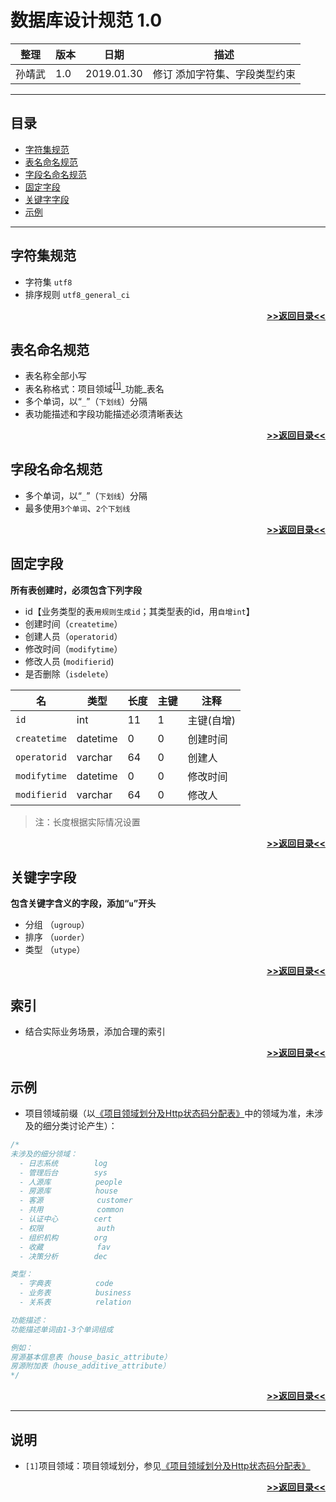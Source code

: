 # 数据库设计规范 1.0
| 整理 | 版本 | 日期 | 描述
| - | - | - | - |
| 孙靖武 | 1.0 | 2019.01.30 | 修订 添加字符集、字段类型约束 |
---

## 目录
- [字符集规范](#字符集规范)
- [表名命名规范](#表名命名规范)
- [字段名命名规范](#字段名命名规范)
- [固定字段](#固定字段)
- [关键字字段](#关键字字段)
- [示例](#示例)

---

## 字符集规范
- 字符集 `utf8`
- 排序规则 `utf8_general_ci`

[**<p align="right">>>返回目录<<</p>**](#目录)

## 表名命名规范
- 表名称全部小写
- 表名称格式：项目领域<sup>[[1]](#说明)</sup>_功能_表名
- 多个单词，以“`_`”（`下划线`）分隔
- 表功能描述和字段功能描述必须清晰表达

[**<p align="right">>>返回目录<<</p>**](#目录)

## 字段名命名规范
- 多个单词，以“`_`”（`下划线`）分隔
- 最多使用`3个单词`、`2个下划线`

[**<p align="right">>>返回目录<<</p>**](#目录)

## 固定字段
**所有表创建时，必须包含下列字段**

- id【业务类型的表`用规则生成id`；其类型表的id，用`自增int`】
- 创建时间（`createtime`）
- 创建人员（`operatorid`）
- 修改时间（`modifytime`）
- 修改人员 (`modifierid`)
- 是否删除（`isdelete`）

| 名 | 类型 | 长度 | 主键 | 注释
| - | - | - | - | - |
| `id` | int | 11 | 1 | 主键(自增)
| `createtime` | datetime | 0 | 0 | 创建时间 
| `operatorid` | varchar | 64 | 0 | 创建人 
| `modifytime` | datetime | 0 | 0 | 修改时间
| `modifierid` | varchar | 64 | 0 | 修改人
> 注：长度根据实际情况设置  


[**<p align="right">>>返回目录<<</p>**](#目录)

## 关键字字段
**包含关键字含义的字段，添加“`u`”开头**

- 分组  （`ugroup`）
- 排序  （`uorder`）
- 类型  （`utype`）

[**<p align="right">>>返回目录<<</p>**](#目录)

## 索引
- 结合实际业务场景，添加合理的索引

[**<p align="right">>>返回目录<<</p>**](#目录)

## 示例

- 项目领域前缀（以[《项目领域划分及Http状态码分配表》](http://git.allhome.com.cn/NetWorksDatas/Public/standard/blob/master/%E9%A1%B9%E7%9B%AE%E9%A2%86%E5%9F%9F%E5%88%92%E5%88%86%E5%8F%8AHttp%E7%8A%B6%E6%80%81%E7%A0%81%E5%88%86%E9%85%8D%E8%A1%A8%201.0.md)中的领域为准，未涉及的细分类讨论产生）：

```java
/*
未涉及的细分领域：
  - 日志系统        log
  - 管理后台        sys
  - 人源库          people
  - 房源库          house
  - 客源            customer
  - 共用            common
  - 认证中心        cert
  - 权限            auth  
  - 组织机构        org
  - 收藏            fav
  - 决策分析        dec

类型：
  - 字典表          code
  - 业务表          business
  - 关系表          relation

功能描述：
功能描述单词由1-3个单词组成

例如：
房源基本信息表（house_basic_attribute）
房源附加表（house_additive_attribute）
*/
```

[**<p align="right">>>返回目录<<</p>**](#目录)

---

## 说明
- `[1]`项目领域：项目领域划分，参见[《项目领域划分及Http状态码分配表》](http://git.allhome.com.cn/NetWorksDatas/Public/standard/blob/master/%E9%A1%B9%E7%9B%AE%E9%A2%86%E5%9F%9F%E5%88%92%E5%88%86%E5%8F%8AHttp%E7%8A%B6%E6%80%81%E7%A0%81%E5%88%86%E9%85%8D%E8%A1%A8%201.0.md)

[**<p align="right">>>返回目录<<</p>**](#目录)
